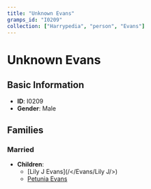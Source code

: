 ```yaml
---
title: "Unknown Evans"
gramps_id: "I0209"
collection: ["Harrypedia", "person", "Evans"]
---
```


# Unknown Evans

## Basic Information

- **ID**: I0209
- **Gender**: Male

## Families

### Married

- **Children**:
  - [Lily J Evans](/</Evans/Lily J/>)
  - [Petunia Evans](//Evans/Petunia/)

